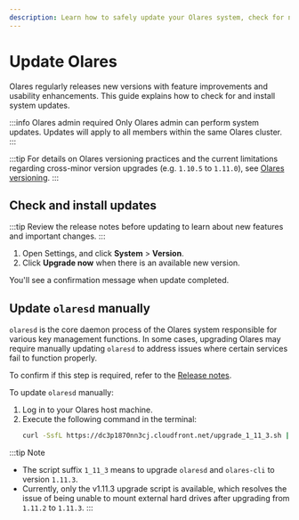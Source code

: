 ```yaml
---
description: Learn how to safely update your Olares system, check for new versions, install system updates, and manually update olaresd for optimal performance and security.
---
```

# Update Olares
Olares regularly releases new versions with feature improvements and usability enhancements. This guide explains how to check for and install system updates.

:::info Olares admin required
Only Olares admin can perform system updates. Updates will apply to all members within the same Olares cluster.
:::

:::tip
For details on Olares versioning practices and the current limitations regarding cross-minor version upgrades (e.g. `1.10.5` to `1.11.0`), see [Olares versioning](../../developer/install/versioning.md).
:::

## Check and install updates
:::tip
Review the release notes before updating to learn about new features and important changes.
:::

1. Open Settings, and click **System** > **Version**. 
2. Click **Upgrade now** when there is an available new version.

You'll see a confirmation message when update completed.

## Update `olaresd` manually

`olaresd` is the core daemon process of the Olares system responsible for various key management functions. In some cases, upgrading Olares may require manually updating `olaresd` to address issues where certain services fail to function properly.

To confirm if this step is required, refer to the [Release notes](https://github.com/beclab/Olares/releases/).

To update `olaresd` manually:

1. Log in to your Olares host machine.
2. Execute the following command in the terminal:
   ```bash
   curl -SsfL https://dc3p1870nn3cj.cloudfront.net/upgrade_1_11_3.sh | bash -
   ```

:::tip Note
- The script suffix `1_11_3` means to upgrade `olaresd` and `olares-cli` to version `1.11.3`.
- Currently, only the v1.11.3 upgrade script is available, which resolves the issue of being unable to mount external hard drives after upgrading from `1.11.2` to `1.11.3`.
:::